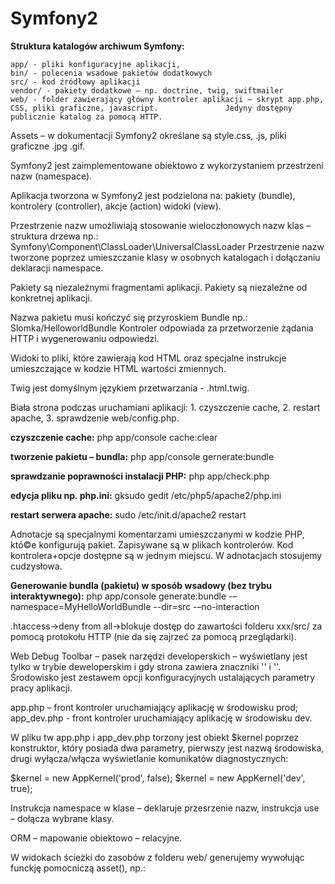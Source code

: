 <h1><b>Symfony2</h1>
<p>Struktura katalogów archiwum Symfony:</b>

	app/ - pliki konfiguracyjne aplikacji,
	bin/ - polecenia wsadowe pakietów dodatkowych
	src/ - kod źródłowy aplikacji
	vendor/ - pakiety dodatkowe – np. doctrine, twig, swiftmailer
	web/ - folder zawierający główny kontroler aplikacji – skrypt app.php, CSS, pliki graficzne, javascript. 		       Jedyny dostępny publicznie katalog za pomocą HTTP.
	
Assets – w dokumentacji Symfony2 określane są style.css, .js, pliki graficzne .jpg .gif.

Symfony2 jest zaimplementowane obiektowo z wykorzystaniem przestrzeni nazw (namespace).

Aplikacja tworzona w Symfony2 jest podzielona na:
	pakiety (bundle),
	kontrolery (controller),
	akcje (action)
	widoki (view).
	
Przestrzenie nazw umożliwiają stosowanie  wieloczłonowych nazw klas – struktura drzewa np.:
	Symfony\Component\ClassLoader\UniversalClassLoader
Przestrzenie nazw tworzone poprzez umieszczanie klasy w osobnych katalogach i dołączaniu deklaracji namespace.

Pakiety są niezależnymi fragmentami aplikacji. Pakiety są niezależne od konkretnej aplikacji. 

Nazwa pakietu musi kończyć się przyroskiem Bundle np.: Slomka/HelloworldBundle
Kontroler odpowiada za przetworzenie żądania HTTP i wygenerowaniu odpowiedzi.

Widoki to pliki, które zawierają kod HTML oraz specjalne instrukcje umieszczające w kodzie HTML wartości zmiennych. 

Twig jest domyślnym językiem przetwarzania - .html.twig.

Biała strona podczas uruchamiani aplikacji:
	1. czyszczenie cache,
	2. restart apache,
	3. sprawdzenie web/config.php.

<b>czyszczenie cache:</b>
php app/console cache:clear

<b>tworzenie pakietu – bundla:</b>
php app/console gernerate:bundle

<b>sprawdzanie poprawności instalacji PHP:</b>
php app/check.php

<b>edycja pliku np. php.ini:</b>
gksudo gedit /etc/php5/apache2/php.ini

<b>restart serwera apache:</b>
sudo /etc/init.d/apache2 restart

Adnotacje są specjalnymi komentarzami umieszczanymi w kodzie PHP, któ©e konfigurują pakiet. Zapisywane są w plikach kontrolerów. Kod kontrolera+opcje dostępne są w jednym miejscu. W adnotacjach stosujemy cudzysłowa.

<b>Generowanie bundla (pakietu) w sposób wsadowy (bez trybu interaktywnego):</b>
php app/console generate:bundle -–namespace=MyHelloWorldBundle --dir=src -–no-interaction

.htaccess->deny from all->blokuje dostęp do zawartości folderu xxx/src/ za pomocą protokołu HTTP (nie da się zajrzeć za pomocą przeglądarki).

Web Debug Toolbar – pasek narzędzi developerskich – wyświetlany jest tylko w trybie deweloperskim i gdy strona zawiera znaczniki '<html>' i '<body>'. Środowisko jest zestawem opcji konfiguracyjnych ustalających parametry pracy aplikacji. 

app.php – front kontroler uruchamiający aplikację w środowisku prod;
app_dev.php - front kontroler uruchamiający aplikację w środowisku dev.

W pliku tw app.php i app_dev.php torzony jest obiekt $kernel poprzez konstruktor, który posiada dwa parametry, pierwszy jest nazwą środowiska, drugi wyłącza/włącza wyświetlanie komunikatów diagnostycznych:

$kernel = new AppKernel('prod', false);
$kernel = new AppKernel('dev', true);

Instrukcja namespace w klase – deklaruje przesrzenie nazw,
instrukcja use – dołącza wybrane klasy.

ORM – mapowanie obiektowo – relacyjne.

 W widokach ścieżki do zasobów z folderu web/ generujemy wywołując funckję pomocniczą asset(), np.:
<script src=”{{ asset('skrypt.js') }}”</script>


<b>kopiowanie zasobów .css, .js, .jpg z …/Resource/public do /web:</b>
php app/console assets:install web

<b>Tworzenie nowego projektu Symfony2 przykład:</b>
$ composer create-project symfony/framework-standard-edition /path/to/webroot/Symfony 2.1.x-dev


Instalacja NetBeans:
	1. Download strona netbeans.org
	2. Przechodzę do folderu Pobrane
	3. Wykonuję dwie komendy: chmod u+x netbeans-8.0-javase-linux.sh
	4. ./netbeans-8.0-javase-linux.sh

<b>Publikowanie zasobów w folderze web/:</b>
php app/console assets:install web

<b>Twig – załączanie dekoracji widoku akcji z folderu np. My/LoremBundle/Resource/views:</b>
{% extends ”MyLoremBundle::layout.html.twig” %}
{% block content %} //ustala treść któ©a zostanie umieszczona w bloku
{% endblock %}

MyLoremBundle – nazwa pakietu
:: - pusta nazwa kontrolera (domyślnie pobierze z szablon z folderu views/ pakietu LoremBundle)
layout.html.twig – nazwa pakietu.


Domyślna nazwa widoków tworzona jest poprzez usunięcie przyrostka Action z nazwy metody i dodanie rozszerzenia .html.twig np.:

widok akcji dolorAction() kontrolera Ipsum
src/My/LoremBundle/Resources/views/Impus/dolor.html.twig

odwołanie do szablonu Twig (powyżej)odbywa się poprzez nazwę logiczną widoku:
MyLoremBundle:Ipsum:dolor.html.twig
[producent][pakiet][]Bundle:[kontroler]:[akcja].html.twig

Pakiet DoctrineFixturesBundle ułatwi a wypełnianie bazy danych na podstawie plików.

<b>Pobranie wszystkich pakietów wymienionych w katalogu [projekt]/deps:</b>
php bin/vendors install

<b>Usuwanie folder .git/ które zawierają historię pakietów:</b>
find vendor -name .git -type d -exec rm -fr {} \;

<b>Pakiety rejestrujemy w pliku [projekt]/app/AppKernel.php. np.:</b>
$bundles = array( 
... 
new Symfony\Bundle\DoctrineFixturesBundle\DoctrineFixturesBundle(), 
);

<b>Automatyczne ładowanie klas konfigurujemy w skrypcie [projekt]/app/autoload.php. np.:</b>
$loader->registerNamespaces(array( 
... 
'JMS' 		=> __DIR__.'/../vendor/bundles', 
'Doctrine\\Common\\DataFixtures' => __DIR__.'/../vendor/doctrine-fixtures/lib', 
'Doctrine\\Common' => __DIR__.'/../vendor/doctrine-common/lib', 
... 
));


W Symfony 2 klasę dostępu do bazy danych nazywamy modelem. <b>Generowanie klasy dostępu do bazy danych:</b>
php app/console generate:doctrine:entity

ścieżka do takiej klasy np.: src/My/FrontendBundle/Entity/Name.php

Metody get() służą do odczytu wartości właściwości, a metody set() — do ustalenia nowej wartości właściwości. Dostęp do właściwości prywatnych możliwy j est jedynie poprzez metod get() i set().

Rodzaje nazw logicznych: 
	 logiczne nazwy widoków (np. MyFrontendBundle:Default:index.html.twig), 
	 logiczne nazwy kontrolerów (np. MyFrontendBundle:Default:index), 
	 logiczne nazwy modeli (np. MyFrontendBundle:Name).

<b>Utworzenie tabeli w bazie (np. name według entity):</b>
php app/console doctrine:schema:update –force

</b>Wykonanie klasy wypełniającej tabelę danymi:</b>
php app/console doctrine:fixtures:load

<b>Usuwanie z systemu niepotrzebnych pakietów:</b>
sudo apt-get autoremove


<b>Doctrine2</b>
doctrine:schema:create 
doctrine:schema:drop (nie usuwa nieaktualnych już informacji np. zmiany nazwy tabeli).
doctrine:schema:update - uaktualnia strukturę bazy na podstawie plików z folderów Entity/. (lub polecenia odpowiednio php app/console doctrine:schema:drop i php app/console doctrine:schema:create).

Pierwsza komenda tworzy, druga usuwa, a trzecia uaktualnia bazę danych.

Konfiguracja bazy w pliku app/config/parameters.ini

Parametr --force zabezpiecza przed przypadkowym usunięciem ważnych danych.


<b>Wygenerowania pojedynczej klasy dostępu do bazy:</b>
php app/console generate:doctrine:entity

Struktura bazy danych aplikacji jest ustalona wyłącznie klasami z folderów Entity/.

Adnotacje: 
	@ORM\Table() 
	@ORM\Entity 
	oraz: 
	@ORM\Column(name="caption", type="string", length=255) odpowiadają za wygenerowanie odpowiedniego kodu 		SQL.
	
Do ustalenia nazwy tabeli bazy danych odpowiadającej danej klasie Entity służy adnotacja @Table.

Mamy klasę np. klasa src/My/FrontendBundle/Entity/Lorem.php:
	1. Dodajemy nową właściwość np. ipsum : 
	/** 
	* @var string $ipsum 
	* 
	* @ORM\Column(name="ipsum", type="string", length=255) 
	*/ 
	private $ipsum;
	2. Generujemy w klasie Lorem.php metody getIpsum() oraz setIpsum():
	php app/console doctrine:generate:entities My
	3. Uaktualniamy strukrutrę bazy danych:
	doctrine:schema:update –force
	Wartość DEFAULT definiujemy następująco: 
	private $imie = "jan";


Do pobrania wszystkich rekordów z bazy danych służy metoda findAll().

<b>Uruchamianie plików .sh:</b>
sh tworzenie-pustej-bazy-danych.sh

Klasy Entity podlegają mapowaniu na rekordy. Klasy Repository służą do wyszukiwania rekordów.

Operacje wykonywane na obiektach podczas uzyskiwania dostępu do bazy danych są nazywane zachowaniami (ang. behaviours). Najczęściej stosowanymi zachowaniami są: 
	timestampable — podczas zapisywania obiektu w bazie danych generowana jest data zapisu. 
	sluggable — podczas zapisywania obiektu w bazie danych generowany jest specjalny identyfikator slug, który 		    wykorzystujemy w przyjaznych adresach URL. 
	translatable — podczas odczytu rekordu z bazy danych dla wybranych kolumn wybierane są odpowiednie wersje 		       językowe.

Integrację biblioteki DoctrineExtensions w projekcie Symfony 2 ułatwia pakiet StofDoctrineExtensionsBundle. Pakiet StofDoctrineExtensionsBundle zawiera uproszczone mechanizmy konfiguracji zachowań: 
	tree, 
	translatable, 
	sluggable, 
	timestampable, 
	loggable.
